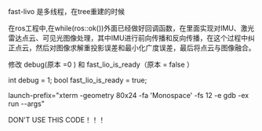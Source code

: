 fast-livo 是多线程，在tree重建的时候

在ros工程中,在while(ros::ok())外面已经做好回调函数，在里面实现对IMU、激光雷达点云、可见光图像处理，其中IMU进行前向传播和反向传播，在这个过程中纠正点云，然后对图像求解重投影误差和最小化广度误差，最后将点云与图像融合。

修改 debug(原本 =0 ) 和 fast_lio_is_ready（原本 = false ）

int debug = 1;
bool fast_lio_is_ready = true;

launch-prefix="xterm -geometry 80x24 -fa 'Monospace' -fs 12  -e gdb -ex run --args"

DON'T USE THIS CODE！！！